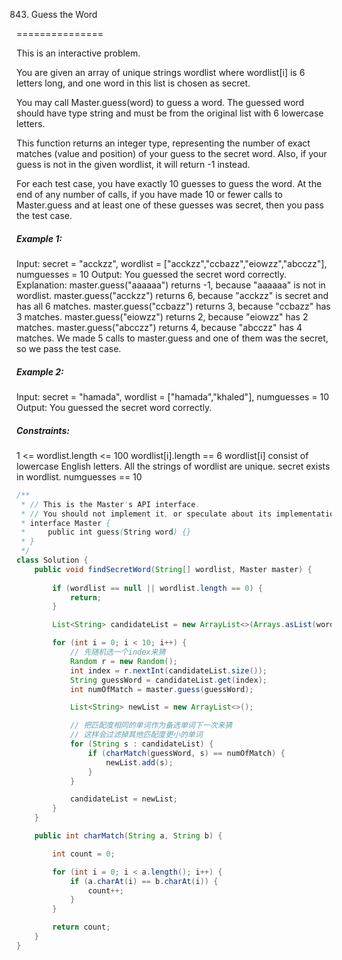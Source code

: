843. Guess  the Word

===============

This is an interactive problem.

You are given an array of unique strings wordlist where wordlist[i] is 6 letters long, and one word in this list is chosen as secret.

You may call Master.guess(word) to guess a word. The guessed word should have type string and must be from the original list with 6 lowercase letters.

This function returns an integer type, representing the number of exact matches (value and position) of your guess to the secret word. Also, if your guess is not in the given wordlist, it will return -1 instead.

For each test case, you have exactly 10 guesses to guess the word. At the end of any number of calls, if you have made 10 or fewer calls to Master.guess and at least one of these guesses was secret, then you pass the test case.

##### Example 1:

Input: secret = "acckzz", wordlist = ["acckzz","ccbazz","eiowzz","abcczz"], numguesses = 10
Output: You guessed the secret word correctly.
Explanation:
master.guess("aaaaaa") returns -1, because "aaaaaa" is not in wordlist.
master.guess("acckzz") returns 6, because "acckzz" is secret and has all 6 matches.
master.guess("ccbazz") returns 3, because "ccbazz" has 3 matches.
master.guess("eiowzz") returns 2, because "eiowzz" has 2 matches.
master.guess("abcczz") returns 4, because "abcczz" has 4 matches.
We made 5 calls to master.guess and one of them was the secret, so we pass the test case.

##### Example 2:

Input: secret = "hamada", wordlist = ["hamada","khaled"], numguesses = 10
Output: You guessed the secret word correctly.

##### Constraints:

1 <= wordlist.length <= 100
wordlist[i].length == 6
wordlist[i] consist of lowercase English letters.
All the strings of wordlist are unique.
secret exists in wordlist.
numguesses == 10

```java
/**
 * // This is the Master's API interface.
 * // You should not implement it, or speculate about its implementation
 * interface Master {
 *     public int guess(String word) {}
 * }
 */
class Solution {
    public void findSecretWord(String[] wordlist, Master master) {
        
        if (wordlist == null || wordlist.length == 0) {
            return;
        }

        List<String> candidateList = new ArrayList<>(Arrays.asList(wordlist));

        for (int i = 0; i < 10; i++) {
            // 先随机选一个index来猜
            Random r = new Random();
            int index = r.nextInt(candidateList.size());
            String guessWord = candidateList.get(index);
            int numOfMatch = master.guess(guessWord);

            List<String> newList = new ArrayList<>();

            // 把匹配度相同的单词作为备选单词下一次来猜
            // 这样会过滤掉其他匹配度更小的单词
            for (String s : candidateList) {
                if (charMatch(guessWord, s) == numOfMatch) {
                    newList.add(s);
                }
            }

            candidateList = newList;
        }
    }

    public int charMatch(String a, String b) {

        int count = 0;

        for (int i = 0; i < a.length(); i++) {
            if (a.charAt(i) == b.charAt(i)) {
                count++;
            }
        }

        return count;
    }
}
```

